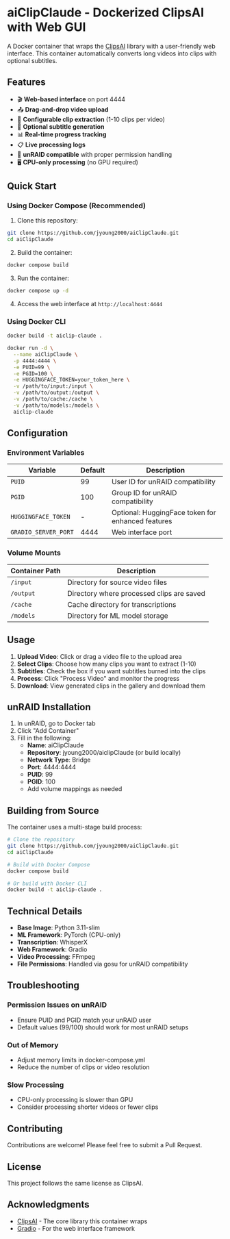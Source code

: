 # aiClipClaude - Dockerized ClipsAI with Web GUI

A Docker container that wraps the [ClipsAI](https://github.com/ClipsAI/clipsai) library with a user-friendly web interface. This container automatically converts long videos into clips with optional subtitles.

## Features

- 🎬 **Web-based interface** on port 4444
- 📤 **Drag-and-drop video upload**
- 🎯 **Configurable clip extraction** (1-10 clips per video)
- 📝 **Optional subtitle generation**
- 📊 **Real-time progress tracking**
- 📋 **Live processing logs**
- 🐳 **unRAID compatible** with proper permission handling
- 🖥️ **CPU-only processing** (no GPU required)

## Quick Start

### Using Docker Compose (Recommended)

1. Clone this repository:
```bash
git clone https://github.com/jyoung2000/aiClipClaude.git
cd aiClipClaude
```

2. Build the container:
```bash
docker compose build
```

3. Run the container:
```bash
docker compose up -d
```

4. Access the web interface at `http://localhost:4444`

### Using Docker CLI

```bash
docker build -t aiclip-claude .

docker run -d \
  --name aiClipClaude \
  -p 4444:4444 \
  -e PUID=99 \
  -e PGID=100 \
  -e HUGGINGFACE_TOKEN=your_token_here \
  -v /path/to/input:/input \
  -v /path/to/output:/output \
  -v /path/to/cache:/cache \
  -v /path/to/models:/models \
  aiclip-claude
```

## Configuration

### Environment Variables

| Variable | Default | Description |
|----------|---------|-------------|
| `PUID` | 99 | User ID for unRAID compatibility |
| `PGID` | 100 | Group ID for unRAID compatibility |
| `HUGGINGFACE_TOKEN` | - | Optional: HuggingFace token for enhanced features |
| `GRADIO_SERVER_PORT` | 4444 | Web interface port |

### Volume Mounts

| Container Path | Description |
|----------------|-------------|
| `/input` | Directory for source video files |
| `/output` | Directory where processed clips are saved |
| `/cache` | Cache directory for transcriptions |
| `/models` | Directory for ML model storage |

## Usage

1. **Upload Video**: Click or drag a video file to the upload area
2. **Select Clips**: Choose how many clips you want to extract (1-10)
3. **Subtitles**: Check the box if you want subtitles burned into the clips
4. **Process**: Click "Process Video" and monitor the progress
5. **Download**: View generated clips in the gallery and download them

## unRAID Installation

1. In unRAID, go to Docker tab
2. Click "Add Container"
3. Fill in the following:
   - **Name**: aiClipClaude
   - **Repository**: jyoung2000/aiclipClaude (or build locally)
   - **Network Type**: Bridge
   - **Port**: 4444:4444
   - **PUID**: 99
   - **PGID**: 100
   - Add volume mappings as needed

## Building from Source

The container uses a multi-stage build process:

```bash
# Clone the repository
git clone https://github.com/jyoung2000/aiClipClaude.git
cd aiClipClaude

# Build with Docker Compose
docker compose build

# Or build with Docker CLI
docker build -t aiclip-claude .
```

## Technical Details

- **Base Image**: Python 3.11-slim
- **ML Framework**: PyTorch (CPU-only)
- **Transcription**: WhisperX
- **Web Framework**: Gradio
- **Video Processing**: FFmpeg
- **File Permissions**: Handled via gosu for unRAID compatibility

## Troubleshooting

### Permission Issues on unRAID
- Ensure PUID and PGID match your unRAID user
- Default values (99/100) should work for most unRAID setups

### Out of Memory
- Adjust memory limits in docker-compose.yml
- Reduce the number of clips or video resolution

### Slow Processing
- CPU-only processing is slower than GPU
- Consider processing shorter videos or fewer clips

## Contributing

Contributions are welcome! Please feel free to submit a Pull Request.

## License

This project follows the same license as ClipsAI.

## Acknowledgments

- [ClipsAI](https://github.com/ClipsAI/clipsai) - The core library this container wraps
- [Gradio](https://gradio.app/) - For the web interface framework